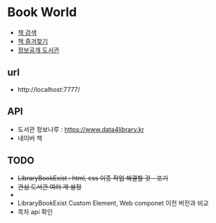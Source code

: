 # Book World

- [책 검색](./src/html/search-book.html) 
- [책 즐겨찾기](./src/html/favorite.html) 
- [정보공개 도서관](./src/html/library.html) 


## url
- http://localhost:7777/


## API 
- 도서관 정보나루 : https://www.data4library.kr
- 네이버 책 


## TODO
- ~~LibraryBookExist : html, css 이중 작업 해결할 것 - 포기~~
- ~~관심 도서관 여러 개 설정~~
- 
- LibraryBookExist Custom Element, Web componet 이전 버전과 비교
- 목차 api 확인


